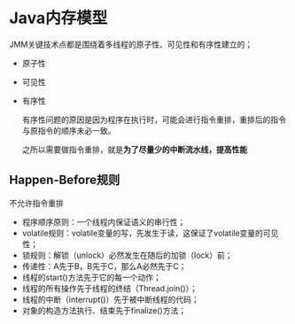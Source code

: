 # Java内存模型

JMM关键技术点都是围绕着多线程的原子性、可见性和有序性建立的；

* 原子性

* 可见性

* 有序性

  有序性问题的原因是因为程序在执行时，可能会进行指令重排，重排后的指令与原指令的顺序未必一致。

  之所以需要做指令重排，就是**为了尽量少的中断流水线，提高性能**

## Happen-Before规则

不允许指令重排

* 程序顺序原则：一个线程内保证语义的串行性；
* volatile规则：volatile变量的写，先发生于读，这保证了volatile变量的可见性；
* 锁规则：解锁（unlock）必然发生在随后的加锁（lock）前；
* 传递性：A先于B，B先于C，那么A必然先于C；
* 线程的start()方法先于它的每一个动作；
* 线程的所有操作先于线程的终结（Thread.join()）；
* 线程的中断（interrupt()）先于被中断线程的代码；
* 对象的构造方法执行、结束先于finalize()方法；